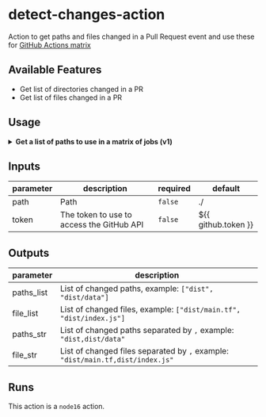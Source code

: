 # detect-changes-action

Action to get paths and files changed in a Pull Request event and use these for [GitHub Actions matrix](https://docs.github.com/en/actions/using-jobs/using-a-matrix-for-your-jobs)

## Available Features
- Get list of directories changed in a PR
- Get list of files changed in a PR

## Usage
<details><summary><strong> Get a list of paths to use in a matrix of jobs (v1)</strong></summary>

```yaml
name: 'PR Detect changes'
on:
  pull_request:
    types: [synchronize, opened, reopened, labeled]
    branches:
      - main
jobs:
  changes:
    runs-on: ubuntu-latest
    outputs:
      packages: ${{ steps.filter.outputs.paths_changed }}
    steps:
      - uses: actions/checkout@v3
      - name: Annotate PR
        id: filter
        uses: fabidick22/detect-changes-action@v1
        with:
          path: "modules/"

  build:
    needs: changes
    strategy:
      matrix:
        package: ${{ fromJSON(needs.changes.outputs.packages) }}
    runs-on: ubuntu-latest
    steps:
      - run: echo '${{ matrix.package }}'
```
</details>

<!-- action-docs-inputs -->
## Inputs

| parameter | description | required | default |
| - | - | - | - |
| path | Path | `false` | ./ |
| token | The token to use to access the GitHub API | `false` | ${{ github.token }} |



<!-- action-docs-inputs -->

<!-- action-docs-outputs -->
## Outputs

| parameter | description |
| - | - |
| paths_list | List of changed paths, example: `["dist", "dist/data"]` |
| file_list | List of changed files, example: `["dist/main.tf", "dist/index.js"]` |
| paths_str | List of changed paths separated by `,` example: `"dist,dist/data"` |
| file_str | List of changed files separated by `,` example: `"dist/main.tf,dist/index.js"` |



<!-- action-docs-outputs -->

<!-- action-docs-runs -->
## Runs

This action is a `node16` action.


<!-- action-docs-runs -->

